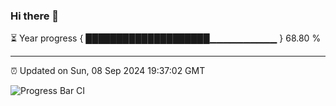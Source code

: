 ### Hi there 👋

⏳ Year progress { ████████████████████▁▁▁▁▁▁▁▁▁▁ } 68.80 %

---

⏰ Updated on Sun, 08 Sep 2024 19:37:02 GMT

![Progress Bar CI](https://github.com/IshwaranRudhara/GIT-ACTION/workflows/Progress%20Bar%20CI/badge.svg)
